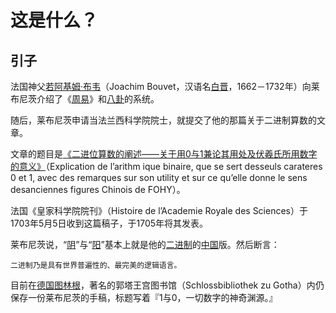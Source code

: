 # 这是什么？
## 引子

法国神父[若阿基姆·布韦](https://zh.wikipedia.org/wiki/%E8%8B%A5%E9%98%BF%E5%9F%BA%E5%A7%86%C2%B7%E5%B8%83%E9%9F%8B "若阿基姆·布韦")（Joachim Bouvet，汉语名[白晋](https://zh.wikipedia.org/wiki/%E7%99%BD%E6%99%8B "白晋")，1662－1732年）向莱布尼茨介绍了《[周易](https://zh.wikipedia.org/wiki/%E5%91%A8%E6%98%93 "周易")》和[八卦](https://zh.wikipedia.org/wiki/%E5%85%AB%E5%8D%A6 "八卦")的系统。

随后，莱布尼茨申请当法兰西科学院院士，就提交了他的那篇关于二进制算数的文章。

文章的题目是[《二进位算数的阐述——关于用0与1兼论其用处及伏羲氏所用数字的意义》](/-/S/pdf/XsGes7R8n_CDaUscRh0HAe4QK4S4f7mRSP_aPg.pdf)（Explication de l’arithm ique binaire, que se sert desseuls carateres 0 et 1, avec des remarques sur son utility et sur ce qu’elle donne le sens desanciennes figures Chinois de FOHY）。

法国《皇家科学院院刊》（Histoire de l’Academie Royale des Sciences）于1703年5月5日收到这篇稿子，于1705年将其发表。

莱布尼茨说，“[阴](https://zh.wikipedia.org/wiki/%E9%98%B4 "阴")”与“[阳](https://zh.wikipedia.org/wiki/%E9%98%B3 "阳")”基本上就是他的[二进制](https://zh.wikipedia.org/wiki/%E4%BA%8C%E8%BF%9B%E5%88%B6 "二进制")的[中国](https://zh.wikipedia.org/wiki/%E4%B8%AD%E5%9B%BD "中国")版。然后断言：  

```
二进制乃是具有世界普遍性的、最完美的逻辑语言。
```

目前在[德国](https://zh.wikipedia.org/wiki/%E5%BE%B7%E5%9B%BD "德国")[图林根](https://zh.wikipedia.org/wiki/%E5%9B%BE%E6%9E%97%E6%A0%B9 "图林根")，著名的郭塔王宫图书馆（Schlossbibliothek zu Gotha）内仍保存一份莱布尼茨的手稿，标题写着『1与0，一切数字的神奇渊源。』